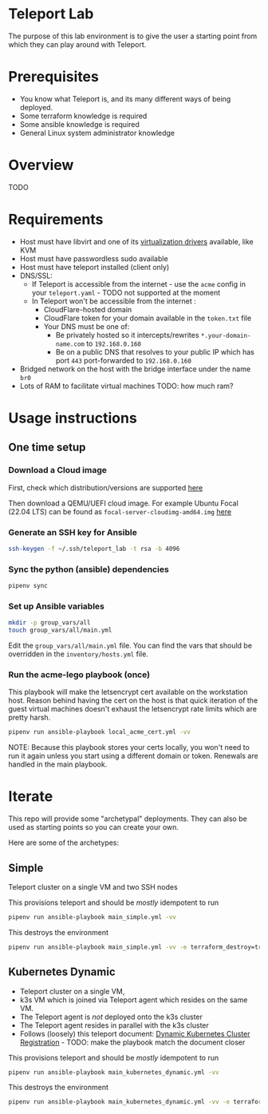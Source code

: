 # Teleport Lab

The purpose of this lab environment is to give the user a starting point from which they can play around with Teleport.

# Prerequisites

* You know what Teleport is, and its many different ways of being deployed.
* Some terraform knowledge is required
* Some ansible knowledge is required
* General Linux system administrator knowledge

# Overview

TODO


# Requirements

* Host must have libvirt and one of its [virtualization drivers](https://libvirt.org/formatdomain.html#element-and-attribute-overview) available, like KVM
* Host must have passwordless sudo available
* Host must have teleport installed (client only)
* DNS/SSL:
  * If Teleport is accessible from the internet - use the `acme` config in your `teleport.yaml` - TODO not supported at the moment
  * In Teleport won't be accessible from the internet :
    * CloudFlare-hosted domain
    * CloudFlare token for your domain available in the `token.txt` file
    * Your DNS must be one of:
      * Be privately hosted so it intercepts/rewrites `*.your-domain-name.com` to `192.168.0.160`
      * Be on a public DNS that resolves to your public IP which has port `443` port-forwarded to `192.168.0.160`
* Bridged network on the host with the bridge interface under the name `br0`
* Lots of RAM to facilitate virtual machines TODO: how much ram?

# Usage instructions

## One time setup

### Download a Cloud image 

First, check which distribution/versions are supported [here](https://goteleport.com/docs/installation/)

Then download a QEMU/UEFI cloud image. For example Ubuntu Focal (22.04 LTS) can be found as `focal-server-cloudimg-amd64.img` [here](https://cloud-images.ubuntu.com/focal/current/)

### Generate an SSH key for Ansible

```bash
ssh-keygen -f ~/.ssh/teleport_lab -t rsa -b 4096
```

### Sync the python (ansible) dependencies

```bash
pipenv sync
```

### Set up Ansible variables

```bash
mkdir -p group_vars/all
touch group_vars/all/main.yml
```

Edit the `group_vars/all/main.yml` file. You can find the vars that should be overridden in the `inventory/hosts.yml` file.

### Run the acme-lego playbook (once)

This playbook will make the letsencrypt cert available on the workstation host. Reason behind having the cert on the host is that quick iteration of the guest virtual machines doesn't exhaust the letsencrypt rate limits which are pretty harsh.

```bash
pipenv run ansible-playbook local_acme_cert.yml -vv
```

NOTE: Because this playbook stores your certs locally, you won't need to run it again unless you start using a different domain or token. Renewals are handled in the main playbook.

# Iterate

This repo will provide some "archetypal" deployments. They can also be used as starting points so you can create your own.

Here are some of the archetypes:

## Simple

Teleport cluster on a single VM and two SSH nodes

This provisions teleport and should be *mostly* idempotent to run

```bash
pipenv run ansible-playbook main_simple.yml -vv
```

This destroys the environment

```bash
pipenv run ansible-playbook main_simple.yml -vv -e terraform_destroy=true
```

## Kubernetes Dynamic

* Teleport cluster on a single VM,
* k3s VM which is joined via Teleport agent which resides on the same VM.
* The Teleport agent is *not* deployed onto the k3s cluster
* The Teleport agent resides in parallel with the k3s cluster
* Follows (loosely) this teleport document: [Dynamic Kubernetes Cluster Registration](https://goteleport.com/docs/enroll-resources/kubernetes-access/register-clusters/dynamic-registration/) - TODO: make the playbook match the document closer

This provisions teleport and should be *mostly* idempotent to run

```bash
pipenv run ansible-playbook main_kubernetes_dynamic.yml -vv
```

This destroys the environment

```bash
pipenv run ansible-playbook main_kubernetes_dynamic.yml -vv -e terraform_destroy=true
```
